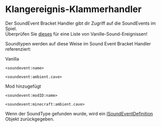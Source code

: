 # Klangereignis-Klammerhandler

Der SoundEvent Bracket Handler gibt dir Zugriff auf die SoundEvents im Spiel.  
Überprüfen Sie [dieses](https://minecraft.gamepedia.com/Sounds.json) für eine Liste von Vanille-Sound-Ereignissen!

Soundtypen werden auf diese Weise im Sound Event Bracket Handler referenziert:

Vanilla

```zenscript
<soundevent:name>

<soundevent:ambient.cave>
```

Mod hinzugefügt

```zenscript
<soundevent:modID:name>

<soundevent:minecraft:ambient.cave>
```

Wenn der SoundType gefunden wurde, wird ein [ISoundEventDefinition](/Mods/ContentTweaker/Vanilla/Types/Sound/ISoundEventDefinition/) Objekt zurückgegeben.
